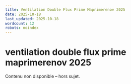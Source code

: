 ```yaml
---
title: Ventilation Double Flux Prime Maprimerenov 2025
date: 2025-10-18
last_updated: 2025-10-18
wordcount: 12
robots: noindex
---
```


# ventilation double flux prime maprimerenov 2025

Contenu non disponible – hors sujet.
